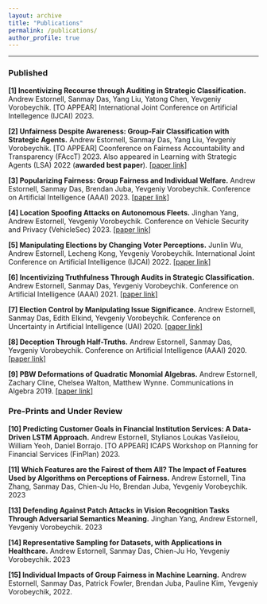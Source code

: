 ```yaml
---
layout: archive
title: "Publications"
permalink: /publications/
author_profile: true
---
```


------
### Published

**[1] Incentivizing Recourse through Auditing in Strategic Classification.** Andrew Estornell, Sanmay Das, Yang Liu, Yatong Chen, Yevgeniy Vorobeychik. \[TO APPEAR\] International Joint Conference on Artificial Intellegence (IJCAI) 2023.

**[2] Unfairness Despite Awareness: Group-Fair Classification with Strategic Agents.** Andrew Estornell, Sanmay Das, Yang Liu, Yevgeniy Vorobeychik. \[TO APPEAR\] Coonference on Fairness Accountability and Transparency (FAccT) 2023. Also appeared in Learning with Strategic Agents (LSA) 2022 (**awarded best paper**). [[paper link]](https://arxiv.org/pdf/2112.02746.pdf)

**[3] Popularizing Fairness: Group Fairness and Individual Welfare.** Andrew Estornell, Sanmay Das, Brendan Juba, Yevgeniy Vorobeychik. Conference on Artificial Intelligence (AAAI) 2023. [[paper link]](https://scholar.google.com/citations?view_op=view_citation&hl=en&user=SSW02WEAAAAJ&citation_for_view=SSW02WEAAAAJ:UeHWp8X0CEIC)

**[4] Location Spoofing Attacks on Autonomous Fleets.** Jinghan Yang, Andrew Estornell, Yevgeniy Vorobeychik. Conference on Vehicle Security and Privacy (VehicleSec) 2023. [[paper link]](https://www.ndss-symposium.org/ndss-paper/auto-draft-371/)

**[5] Manipulating Elections by Changing Voter Perceptions.** Junlin Wu, Andrew Estornell, Lecheng Kong, Yevgeniy Vorobeychik. International Joint Conference on Artificial Intelligence (IJCAI) 2022. [[paper link]](https://arxiv.org/pdf/2205.00102.pdf)

**[6]  Incentivizing Truthfulness Through Audits in Strategic Classification.** Andrew Estornell, Sanmay Das, Yevgeniy Vorobeychik. Conference on Artificial Intelligence (AAAI) 2021. [[paper link]](https://ojs.aaai.org/index.php/AAAI/article/view/16674)

**[7] Election Control by Manipulating Issue Significance.** Andrew Estornell, Sanmay Das, Edith Elkind, Yevgeniy Vorobeychik.  Conference on Uncertainty in Artificial Intelligence (UAI) 2020. [[paper link]](https://proceedings.mlr.press/v124/estornell20a.html)

**[8] Deception Through Half-Truths.** Andrew Estornell, Sanmay Das, Yevgeniy Vorobeychik. Conference on Artificial Intelligence (AAAI) 2020. [[paper link]](https://ojs.aaai.org/index.php/AAAI/article/view/6570)

**[9] PBW Deformations of Quadratic Monomial Algebras.** Andrew Estornell, Zachary Cline, Chelsea Walton, Matthew Wynne.  Communications in Algebra 2019. [[paper link]](https://www.tandfonline.com/doi/full/10.1080/00927872.2018.1536757?casa_token=TuCNA221xeEAAAAA:St_MqmqvdsrE0qoSf_ku_7kvrOTZ5zoXXcdvRY6inE3c5d09eqxkmoTFg1opAkfhTf3baPFiIqqHxEU)


### Pre-Prints and Under Review


**[10] Predicting Customer Goals in Financial Institution Services: A Data-Driven LSTM Approach.** Andrew Estornell, Stylianos Loukas Vasileiou, William Yeoh, Daniel Borrajo. \[TO APPEAR\] ICAPS Workshop on Planning for Financial Services (FinPlan) 2023.

**[11] Which Features are the Fairest of them All? The Impact of Features Used by Algorithms on Perceptions of Fairness.** Andrew Estornell, Tina Zhang, Sanmay Das, Chien-Ju Ho, Brendan Juba, Yevgeniy Vorobeychik. 2023
 
**[13] Defending Against Patch Attacks in Vision Recognition Tasks Through Adversarial Semantics Meaning.** Jinghan Yang, Andrew Estornell, Yevgeniy Vorobeychik. 2023

**[14] Representative Sampling for Datasets, with Applications in Healthcare.** Andrew Estornell, Sanmay Das, Chien-Ju Ho, Yevgeniy Vorobeychik. 2023

**[15] Individual Impacts of Group Fairness in Machine Learning.** Andrew Estornell, Sanmay Das, Patrick Fowler, Brendan Juba, Pauline Kim, Yevgeniy Vorobeychik, 2022. 


